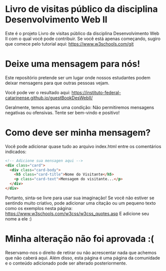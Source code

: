 # Livro de visitas público da disciplina Desenvolvimento Web II

Este é o projeto Livro de visitas público da disciplina Desenvolvimento Web II com o qual você pode contribuir.
Se você está apenas começando, sugiro que comece pelo tutorial aqui: https://www.w3schools.com/git

# Deixe uma mensagem para nós!

Este repositório pretende ser um lugar onde nossos estudantes podem deixar mensagens para que outras pessoas vejam.

Você pode ver o resultado aqui: https://instituto-federal-catarinense.github.io/guestBookDesWebII/

Geralmente, temos apenas uma condição:
Não permitiremos mensagens negativas ou ofensivas. Tente ser bem-vindo e positivo!

# Como deve ser minha mensagem?

Você pode adicionar quase tudo ao arquivo index.html entre os comentários indicados:

```html
<!-- Adicione sua mensagen aqui -->
<div class="card">
  <div class="card-body">
    <h5 class="card-title">Nome do Visitante</h5>
    <p class="card-text">Mensagem do visitante...</p>
  </div>
</div>
``` 

Portanto, sinta-se livre para usar sua imaginação! Se você não estiver se
sentindo muito criativo, pode adicionar uma citação ou um pequeno texto como os
exemplos nesta página: https://www.w3schools.com/w3css/w3css_quotes.asp E
adicione seu nome a ele :) 

# Minha alteração não foi aprovada :( 
Reservamo-nos o direito de retirar ou não acrescentar nada que achemos que não caberá aqui. Além disso, esta página é uma página da comunidade e o conteúdo adicionado pode ser alterado posteriormente.

